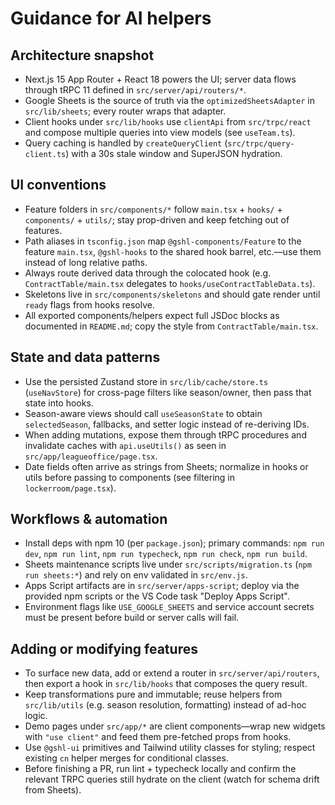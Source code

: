 # Guidance for AI helpers

## Architecture snapshot

- Next.js 15 App Router + React 18 powers the UI; server data flows through tRPC 11 defined in `src/server/api/routers/*`.
- Google Sheets is the source of truth via the `optimizedSheetsAdapter` in `src/lib/sheets`; every router wraps that adapter.
- Client hooks under `src/lib/hooks` use `clientApi` from `src/trpc/react` and compose multiple queries into view models (see `useTeam.ts`).
- Query caching is handled by `createQueryClient` (`src/trpc/query-client.ts`) with a 30s stale window and SuperJSON hydration.

## UI conventions

- Feature folders in `src/components/*` follow `main.tsx` + `hooks/` + `components/` + `utils/`; stay prop-driven and keep fetching out of features.
- Path aliases in `tsconfig.json` map `@gshl-components/Feature` to the feature `main.tsx`, `@gshl-hooks` to the shared hook barrel, etc.—use them instead of long relative paths.
- Always route derived data through the colocated hook (e.g. `ContractTable/main.tsx` delegates to `hooks/useContractTableData.ts`).
- Skeletons live in `src/components/skeletons` and should gate render until `ready` flags from hooks resolve.
- All exported components/helpers expect full JSDoc blocks as documented in `README.md`; copy the style from `ContractTable/main.tsx`.

## State and data patterns

- Use the persisted Zustand store in `src/lib/cache/store.ts` (`useNavStore`) for cross-page filters like season/owner, then pass that state into hooks.
- Season-aware views should call `useSeasonState` to obtain `selectedSeason`, fallbacks, and setter logic instead of re-deriving IDs.
- When adding mutations, expose them through tRPC procedures and invalidate caches with `api.useUtils()` as seen in `src/app/leagueoffice/page.tsx`.
- Date fields often arrive as strings from Sheets; normalize in hooks or utils before passing to components (see filtering in `lockerroom/page.tsx`).

## Workflows & automation

- Install deps with npm 10 (per `package.json`); primary commands: `npm run dev`, `npm run lint`, `npm run typecheck`, `npm run check`, `npm run build`.
- Sheets maintenance scripts live under `src/scripts/migration.ts` (`npm run sheets:*`) and rely on env validated in `src/env.js`.
- Apps Script artifacts are in `src/server/apps-script`; deploy via the provided npm scripts or the VS Code task "Deploy Apps Script".
- Environment flags like `USE_GOOGLE_SHEETS` and service account secrets must be present before build or server calls will fail.

## Adding or modifying features

- To surface new data, add or extend a router in `src/server/api/routers`, then export a hook in `src/lib/hooks` that composes the query result.
- Keep transformations pure and immutable; reuse helpers from `src/lib/utils` (e.g. season resolution, formatting) instead of ad-hoc logic.
- Demo pages under `src/app/*` are client components—wrap new widgets with `"use client"` and feed them pre-fetched props from hooks.
- Use `@gshl-ui` primitives and Tailwind utility classes for styling; respect existing `cn` helper merges for conditional classes.
- Before finishing a PR, run lint + typecheck locally and confirm the relevant TRPC queries still hydrate on the client (watch for schema drift from Sheets).
